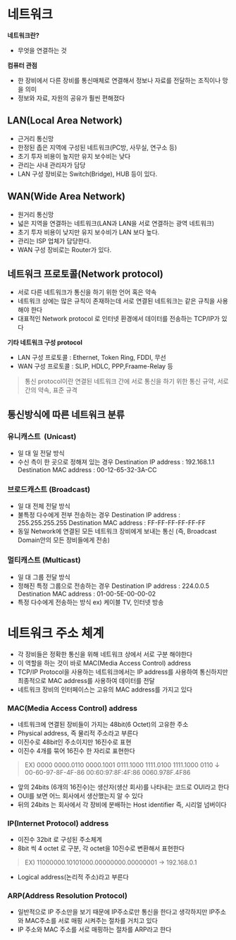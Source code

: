 # 네트워크
**네트워크란?**
- 무엇을 연결하는 것 

**컴퓨터 관점**
- 한 장비에서 다른 장비를 통신매체로 연결해서 정보나 자료를 전달하는 조직이나 망을 의미
- 정보와 자료, 자원의 공유가 훨씬 편해졌다

## LAN(Local Area Network)
- 근거리 통신망
- 한정된 좁은 지역에 구성된 네트워크(PC방, 사무실, 연구소 등)
- 초기 투자 비용이 높지만 유지 보수비는 낮다
- 관리는 사내 관리자가 담당
- LAN 구성 장비로는 Switch(Bridge), HUB 등이 있다.
## WAN(Wide Area Network)
- 원거리 통신망
- 넓은 지역을 연결하는 네트워크(LAN과 LAN을 서로 연결하는 광역 네트워크)
- 초기 투자 비용이 낮지만 유지 보수비가 LAN 보다 높다.
- 관리는 ISP 업체가 담당한다.
- WAN 구성 장비로는 Router가 있다.

## 네트워크 프로토콜(Network protocol)
- 서로 다른 네트워크가 통신을 하기 위한 언어 혹은 약속
- 네트워크 상에는 많은 규칙이 존재하는데 서로 연결된 네트워크는 같은 규칙을 사용해야 한다
- 대표적인 Network protocol 로 인터넷 환경에서 데이터를 전송하는 TCP/IP가 있다

**기타 네트워크 구성 protocol**
- LAN 구성 프로토콜 : Ethernet, Token Ring, FDDI, 무선
- WAN 구성 프로토콜 : SLIP, HDLC, PPP,Fraame-Relay 등

> 통신 protocol이란 연결된 네트워크 간에 서로 통신을 하기 위한 통신 규약, 서로간의 약속, 표준 규격

## 통신방식에 따른 네트워크 분류
### 유니캐스트  (Unicast)
- 일 대 일 전달 방식
- 수신 측이 한 곳으로 정해져 있는 경우
Destination IP address : 192.168.1.1
Destination MAC address : 00-12-65-32-3A-CC

### 브로드캐스트 (Broadcast)
- 일 대 전체 전달 방식
- 불특정 다수에게 전부 전송하는 경우
Destination IP address : 255.255.255.255
Destination MAC address : FF-FF-FF-FF-FF-FF
- 동일 Network에 연결된 모든 네트워크 장비에게 보내는 통신 
(즉, Broadcast Domain안의 모든 장비들에게 전송)

### 멀티캐스트 (Multicast)
- 일 대 그룹 전달 방식
- 정해진 특정 그룹으로 전송하는 경우
Destination IP address : 224.0.0.5
Destination MAC address : 01-00-5E-00-00-02
- 특정 다수에게 전송하는 방식 ex) 케이블 TV, 인터넷 방송

# 네트워크 주소 체계
- 각 장비들은 정확한 통신을 위해 네트워크 상에서 서로 구분 해야한다
- 이 역할을 하는 것이 바로 MAC(Media Access Control) address
- TCP/IP Protocol을 사용하는 네트워크에서는 IP address를 사용하여 통신하지만 최종적으로 MAC address를 사용하여 데이터를 전달
- 네트워크 장비의 인터페이스는 고유의 MAC address를 가지고 있다

### MAC(Media Access Control) address
- 네트워크에 연결된 장비들이 가지는 48bit(6 Octet)의 고유한 주소
- Physical address, 즉 물리적 주소라고 부른다
- 이진수로 48bit인 주소이지만 16진수로 표현
- 이진수 4개를 묶어 16진수 한 자리로 표현한다

>EX)
>0000 0000.0110 0000.1001 0111.1000 1111.0100 1111.1000 0110
>↓
>00-60-97-8F-4F-86
>00:60:97:8F:4F:86
>0060.978F.4F86

- 앞의 24bits (6개의 16진수)는 생산자(생산 회사)를 나타내는 코드로 OUI라고 한다
- OUI를 보면 어느 회사에서 생산했는지 알 수 있다
- 뒤의 24bits 는 회사에서 각 장비에 분배하는 Host identifier
즉, 시리얼 넘버이다

### IP(Internet Protocol) address
- 이진수 32bit 로 구성된 주소체계
- 8bit 씩 4 octet 로 구분, 각 octet을 10진수로 변환해서 표현한다
>EX)
>11000000.10101000.00000000.00000001
>-> 192.168.0.1

- Logical address(논리적 주소)라고 부른다

### ARP(Address Resolution Protocol)
- 일반적으로 IP 주소만을 보기 때문에 IP주소로만 통신을 한다고 생각하지만 IP주소와 MAC주소를 서로 매핑 시켜주는 절차를 거치고 있다
- IP 주소와 MAC 주소를 서로 매핑하는 절차를 ARP라고 한다



